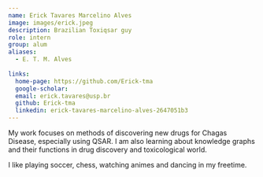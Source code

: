 ```yaml
---
name: Erick Tavares Marcelino Alves
image: images/erick.jpeg
description: Brazilian Toxiqsar guy
role: intern
group: alum
aliases:
  - E. T. M. Alves
  
links:
  home-page: https://github.com/Erick-tma
  google-scholar: 
  email: erick.tavares@usp.br
  github: Erick-tma
  linkedin: erick-tavares-marcelino-alves-2647051b3
---
```


My work focuses on methods of discovering new drugs for Chagas Disease, especially using QSAR. I am also learning about knowledge graphs and their functions in drug discovery and toxicological world.

I like playing soccer, chess, watching animes and dancing in my freetime.
